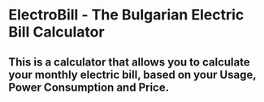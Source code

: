 # ElectroBill - The Bulgarian Electric Bill Calculator
## This is a calculator that allows you to calculate your monthly electric bill, based on your Usage, Power Consumption and Price.
